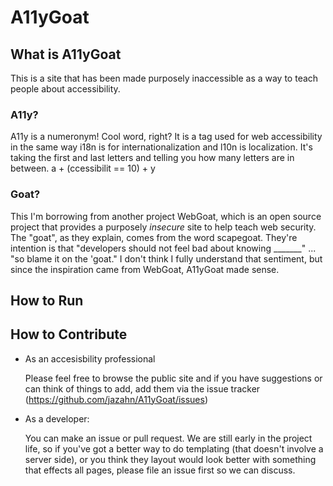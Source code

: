 # A11yGoat

## What is A11yGoat
This is a site that has been made purposely inaccessible as a way to teach people about accessibility.
### A11y?
A11y is a numeronym! Cool word, right? It is a tag used for web accessibility in the same way i18n is for internationalization and l10n is localization. It's taking the first and last letters and telling you how many letters are in between. a + (ccessibilit == 10) + y
### Goat?
This I'm borrowing from another project WebGoat, which is an open source project that provides a purposely *insecure* site to help teach web security. The "goat", as they explain,  comes from the word scapegoat. They're intention is that "developers should not feel bad about knowing _______" ... "so blame it on the 'goat." I don't think I fully understand that sentiment, but since the inspiration came from WebGoat, A11yGoat made sense.


## How to Run


## How to Contribute
* As an accesisbility professional

  Please feel free to browse the public site and if you have suggestions or can think of things to add, add them via the issue tracker (https://github.com/jazahn/A11yGoat/issues)
* As a developer:

  You can make an issue or pull request. We are still early in the project life, so if you've got a better way to do templating (that doesn't involve a server side), or you think they layout would look better with something that effects all pages, please file an issue first so we can discuss.
  
